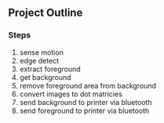 ## Project Outline ##

### Steps ###
1. sense motion
2. edge detect
3. extract foreground
4. get background
5. remove foreground area from background
6. convert images to dot matricies
8. send background to printer via bluetooth
9. send foreground to printer via bluetooth
